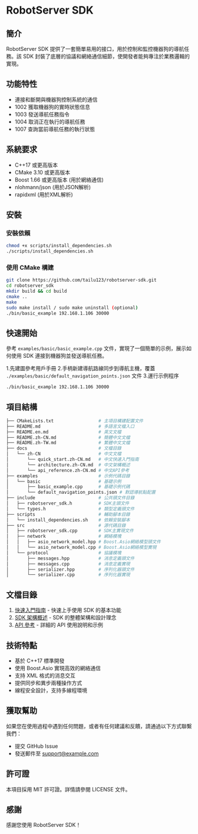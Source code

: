 # RobotServer SDK

## 簡介

RobotServer SDK 提供了一套簡單易用的接口，用於控制和監控機器狗的導航任務。該 SDK 封裝了底層的協議和網絡通信細節，使開發者能夠專注於業務邏輯的實現。

## 功能特性

- 連接和斷開與機器狗控制系統的通信
- 1002 獲取機器狗的實時狀態信息
- 1003 發送導航任務指令
- 1004 取消正在執行的導航任務
- 1007 查詢當前導航任務的執行狀態

## 系統要求

- C++17 或更高版本
- CMake 3.10 或更高版本
- Boost 1.66 或更高版本 (用於網絡通信)
- nlohmann/json (用於JSON解析)
- rapidxml (用於XML解析)

## 安裝

### 安裝依賴

```bash
chmod +x scripts/install_dependencies.sh
./scripts/install_dependencies.sh
```

### 使用 CMake 構建

```bash
git clone https://github.com/tailu123/robotserver-sdk.git
cd robotserver_sdk
mkdir build && cd build
cmake ..
make
sudo make install / sudo make uninstall (optional)
./bin/basic_example 192.168.1.106 30000
```

## 快速開始

參考 `examples/basic/basic_example.cpp` 文件，實現了一個簡單的示例，展示如何使用 SDK 連接到機器狗並發送導航任務。

1.先建圖參考用戶手冊
2.手柄新建導航路線同步到導航主機，覆蓋 `./examples/basic/default_navigation_points.json` 文件
3.運行示例程序

```bash
./bin/basic_example 192.168.1.106 30000
```

## 項目結構

```bash
├── CMakeLists.txt                 # 主項目構建配置文件
├── README.md                      # 多語言文檔入口
├── README.en.md                   # 英文文檔
├── README.zh-CN.md                # 簡體中文文檔
├── README.zh-TW.md                # 繁體中文文檔
├── docs                           # 文檔目錄
│   └── zh-CN                      # 中文文檔
│       └── quick_start.zh-CN.md   # 中文快速入門指南
│       └── architecture.zh-CN.md  # 中文架構概述
│       └── api_reference.zh-CN.md # 中文API參考
├── examples                       # 示例代碼目錄
│   └── basic                      # 基礎示例
│       ├── basic_example.cpp      # 基礎示例代碼
│       └── default_navigation_points.json # 默認導航點配置
├── include                        # 公共頭文件目錄
│   ├── robotserver_sdk.h          # SDK主頭文件
│   └── types.h                    # 類型定義頭文件
├── scripts                        # 輔助腳本目錄
│   └── install_dependencies.sh    # 依賴安裝腳本
├── src                            # 源代碼目錄
│   ├── robotserver_sdk.cpp        # SDK主實現文件
│   ├── network                    # 網絡模塊
│   │   ├── asio_network_model.hpp # Boost.Asio網絡模型頭文件
│   │   └── asio_network_model.cpp # Boost.Asio網絡模型實現
│   └── protocol                   # 協議模塊
│       ├── messages.hpp           # 消息定義頭文件
│       ├── messages.cpp           # 消息定義實現
│       ├── serializer.hpp         # 序列化器頭文件
│       └── serializer.cpp         # 序列化器實現
```

## 文檔目錄

1. [快速入門指南](docs/zh-TW/quick_start.zh-TW.md) - 快速上手使用 SDK 的基本功能
2. [SDK 架構概述](docs/zh-TW/architecture.zh-TW.md) - SDK 的整體架構和設計理念
3. [API 參考](docs/zh-TW/api_reference.zh-TW.md) - 詳細的 API 使用說明和示例

## 技術特點

- 基於 C++17 標準開發
- 使用 Boost.Asio 實現高效的網絡通信
- 支持 XML 格式的消息交互
- 提供同步和異步兩種操作方式
- 線程安全設計，支持多線程環境

## 獲取幫助

如果您在使用過程中遇到任何問題，或者有任何建議和反饋，請通過以下方式聯繫我們：

- 提交 GitHub Issue
- 發送郵件至 support@example.com

## 許可證

本項目採用 MIT 許可證。詳情請參閱 LICENSE 文件。

## 感謝

感謝您使用 RobotServer SDK！
